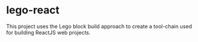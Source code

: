 # lego-react
This project uses the Lego block build approach to create a tool-chain used for building ReactJS web projects.
